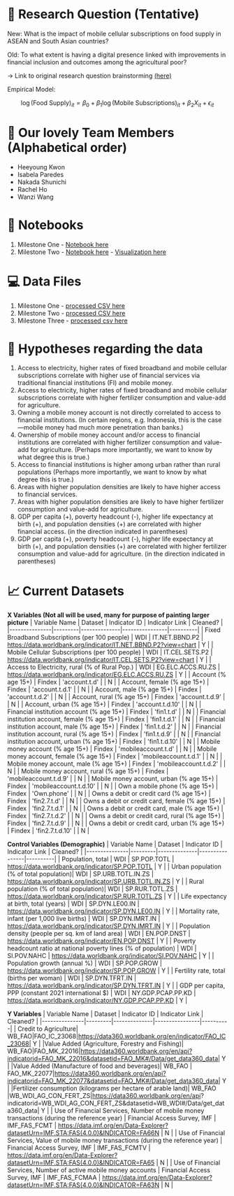 # 🤔 Research Question (Tentative)
New: What is the impact of mobile cellular subscriptions on food supply in ASEAN and South Asian countries?

Old: To what extent is having a digital presence linked with improvements in financial inclusion and outcomes among the agricultural poor?

-> Link to original research question brainstorming [(here)](https://docs.google.com/presentation/d/1NucYbSjfVlvDEOBGqh_Ji_7gGyhjJVdJAMbRCjujQzY/edit?usp=sharing)

Empirical Model:

$$
\log(\text{Food Supply})_{it} = \beta_0 + \beta_1 \log(\text{Mobile Subscriptions})_{it} + \beta_2 X_{it} + \epsilon_{it}
$$


# 🤝 Our lovely Team Members (Alphabetical order)
- Heeyoung Kwon  
- Isabela Paredes  
- Nakada Shunichi  
- Rachel Ho  
- Wanzi Wang  
# 📒 Notebooks
1) Milestone One - [Notebook here](https://github.com/Graspp-25-Spring/graspp_2025s_fintech/blob/main/notebooks/Milestone_1.ipynb)
2) Milestone Two - [Notebook here](https://github.com/Graspp-25-Spring/graspp_2025s_fintech/blob/main/notebooks/Milestone_2.ipynb)
                 - [Visualization here](https://github.com/Graspp-25-Spring/graspp_2025s_fintech/blob/main/notebooks/Visualizations_One.ipynb)


# 💻 Data Files
1) Milestone One - [processed CSV here](https://github.com/Graspp-25-Spring/graspp_2025s_fintech/blob/main/data/processed/wb_merged.csv)
2) Milestone Two - [processed CSV here](https://github.com/Graspp-25-Spring/graspp_2025s_fintech/blob/main/data/processed/merged_5.csv)
3) Milestone Three - [processed csv here](https://github.com/Graspp-25-Spring/graspp_2025s_fintech/blob/main/data/processed/final_dataset.csv)


# 💭 Hypotheses regarding the data
1.	Access to electricity, higher rates of fixed broadband and mobile cellular subscriptions correlate with higher use of financial services via traditional financial institutions (FI) and mobile money.
2.	Access to electricity, higher rates of fixed broadband and mobile cellular subscriptions correlate with higher fertilizer consumption and value-add for agriculture.
3.	Owning a mobile money account is not directly correlated to access to financial institutions. (In certain regions, e.g. Indonesia, this is the case—mobile money had much more penetration than banks.)
4.	Ownership of mobile money account and/or access to financial institutions are correlated with higher fertilizer consumption and value-add for agriculture. (Perhaps more importantly, we want to know by what degree this is true.)
5.	Access to financial institutions is higher among urban rather than rural populations (Perhaps more importantly, we want to know by what degree this is true.)
6.	Areas with higher population densities are likely to have higher access to financial services.
7.	Areas with higher population densities are likely to have higher fertilizer consumption and value-add for agriculture.
8.	GDP per capita (+), poverty headcount (-), higher life expectancy at birth (+), and population densities (+) are correlated with higher financial access. (in the direction indicated in parentheses)
9.	GDP per capita (+), poverty headcount (-), higher life expectancy at birth (+), and population densities (+) are correlated with higher fertilizer consumption and value-add for agriculture. (in the direction indicated in parentheses)


# 📈 Current Datasets
**X Variables (Not all will be used, many for purpose of painting larger picture**
| Variable Name | Dataset | Indicator ID | Indicator Link | Cleaned? |
|---------------|---------|--------------|----------------|----------|
| Fixed Broadband Subscriptions (per 100 people) | WDI | IT.NET.BBND.P2 | https://data.worldbank.org/indicator/IT.NET.BBND.P2?view=chart | Y |
| Mobile Cellular Subscriptions (per 100 people) | WDI | IT.CEL.SETS.P2 | https://data.worldbank.org/indicator/IT.CEL.SETS.P2?view=chart | Y |
| Access to Electricity, rural (% of Rural Pop.) | WDI | EG.ELC.ACCS.RU.ZS | https://data.worldbank.org/indicator/EG.ELC.ACCS.RU.ZS | Y |
| Account (% age 15+) | Findex | 'account.t.d' | | N |
| Account, female (% age 15+) | Findex | 'account.t.d.1' | | N |
| Account, male (% age 15+) | Findex | 'account.t.d.2' | | N |
| Account, rural (% age 15+) | Findex | 'account.t.d.9' | | N |
| Account, urban (% age 15+) | Findex | 'account.t.d.10' | | N |
| Financial institution account (% age 15+) | Findex | 'fin1.t.d' | | N |
| Financial institution account, female (% age 15+) | Findex | 'fin1.t.d.1' | | N |
| Financial institution account, male (% age 15+) | Findex | 'fin1.t.d.2' | | N |
| Financial institution account, rural (% age 15+) | Findex | 'fin1.t.d.9' | | N |
| Financial institution account, urban (% age 15+) | Findex | 'fin1.t.d.10' | | N |
| Mobile money account (% age 15+) | Findex | 'mobileaccount.t.d' | | N |
| Mobile money account, female (% age 15+) | Findex | 'mobileaccount.t.d.1' | | N |
| Mobile money account, male (% age 15+) | Findex | 'mobileaccount.t.d.2' | | N |
| Mobile money account, rural (% age 15+) | Findex | 'mobileaccount.t.d.9' | | N |
| Mobile money account, urban (% age 15+) | Findex | 'mobileaccount.t.d.10' | | N |
| Own a mobile phone (% age 15+) | Findex | 'Own.phone' | | N |
| Owns a debit or credit card (% age 15+) | Findex | 'fin2.7.t.d' | | N |
| Owns a debit or credit card, female (% age 15+) | Findex | 'fin2.7.t.d.1' | | N |
| Owns a debit or credit card, male (% age 15+) | Findex | 'fin2.7.t.d.2' | | N |
| Owns a debit or credit card, rural (% age 15+) | Findex | 'fin2.7.t.d.9' | | N |
| Owns a debit or credit card, urban (% age 15+) | Findex | 'fin2.7.t.d.10' | | N |

**Control Variables (Demographic)**
| Variable Name | Dataset | Indicator ID | Indicator Link | Cleaned? |
|---------------|---------|--------------|----------------|----------|
| Population, total | WDI | SP.POP.TOTL | https://data.worldbank.org/indicator/SP.POP.TOTL | Y |
| Urban population (% of total population)| WDI | SP.URB.TOTL.IN.ZS | https://data.worldbank.org/indicator/SP.URB.TOTL.IN.ZS | Y |
| Rural population (% of total population)| WDI | SP.RUR.TOTL.ZS | https://data.worldbank.org/indicator/SP.RUR.TOTL.ZS | Y |
| Life expectancy at birth, total (years) | WDI | SP.DYN.LE00.IN | https://data.worldbank.org/indicator/SP.DYN.LE00.IN | Y |
| Mortality rate, infant (per 1,000 live births) | WDI | SP.DYN.IMRT.IN | https://data.worldbank.org/indicator/SP.DYN.IMRT.IN | Y |
| Population density (people per sq. km of land area) | WDI | EN.POP.DNST | https://data.worldbank.org/indicator/EN.POP.DNST | Y |
| Poverty headcount ratio at national poverty lines (% of population) | WDI | SI.POV.NAHC | https://data.worldbank.org/indicator/SI.POV.NAHC | Y |
| Population growth (annual %) | WDI | SP.POP.GROW | https://data.worldbank.org/indicator/SP.POP.GROW | Y | 
| Fertility rate, total (births per woman) | WDI | SP.DYN.TFRT.IN | https://data.worldbank.org/indicator/SP.DYN.TFRT.IN | Y |
| GDP per capita, PPP (constant 2021 international $) | WDI | NY.GDP.PCAP.PP.KD | https://data.worldbank.org/indicator/NY.GDP.PCAP.PP.KD | Y |

**Y Variables**
| Variable Name | Dataset | Indicator ID | Indicator Link | Cleaned? |
|---------------|---------|--------------|----------------|----------|
| Credit to Agriculture| WB_FAO|FAO_IC_23068|https://data360.worldbank.org/en/indicator/FAO_IC_23068| Y |
|Value Added (Agriculture, Forestry and Fishing)| WB_FAO|FAO_MK_22016|https://data360.worldbank.org/en/api?indicatorid=FAO_MK_22016&datasetid=FAO_MK#/Data/get_data360_data| Y |
|Value Added (Manufacture of food and beverages)| WB_FAO | FAO_MK_22077|https://data360.worldbank.org/en/api?indicatorid=FAO_MK_22077&datasetid=FAO_MK#/Data/get_data360_data| Y |
|Fertilizer consumption (kilograms per hectare of arable land)| WB_FAO |WB_WDI_AG_CON_FERT_ZS|https://data360.worldbank.org/en/api? indicatorid=WB_WDI_AG_CON_FERT_ZS&datasetid=WB_WDI#/Data/get_data360_data| Y |
| Use of Financial Services, Number of mobile money transactions (during the reference year) | Financial Access Survey, IMF | IMF_FAS_FCMT | https://data.imf.org/en/Data-Explorer?datasetUrn=IMF.STA:FAS(4.0.0)&INDICATOR=FA66N | N |
| Use of Financial Services, Value of mobile money transactions (during the reference year) | Financial Access Survey, IMF | IMF_FAS_FCMTV | https://data.imf.org/en/Data-Explorer?datasetUrn=IMF.STA:FAS(4.0.0)&INDICATOR=FA65 | N |
| Use of Financial Services, Number of active mobile money accounts | Financial Access Survey, IMF | IMF_FAS_FCMAA | https://data.imf.org/en/Data-Explorer?datasetUrn=IMF.STA:FAS(4.0.0)&INDICATOR=FA63N | N |
